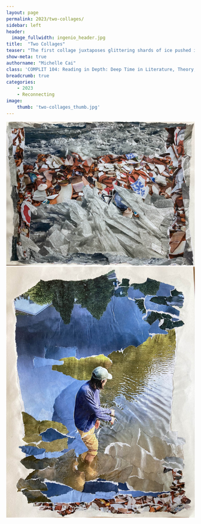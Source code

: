 ```yaml
---
layout: page
permalink: 2023/two-collages/
sidebar: left
header:
  image_fullwidth: ingenio_header.jpg
title:  "Two Collages"
teaser: "​​The first collage juxtaposes glittering shards of ice pushed into peaks against each other by wind and waves from the frozen surface of Lake Michigan, and the shards of terracotta ceramic vessels in a pile of broken discards saved for mosaic or landfill, highlighting the opposed and shared temporalities between these two materials. The second collage brings together thunderstorm clouds and the reflection of blue sky in a creek, blending two contrasting elements of a summer weather cycle I experienced growing up outside of Chicago to stretch out one breezy afternoon moment."
show-meta: true
authorname: "Michelle Cai"
class: 'COMPLIT 104: Reading in Depth: Deep Time in Literature, Theory, and the Visual Arts'
breadcrumb: true
categories:
    - 2023
    - Reconnecting
image:
    thumb: 'two-collages_thumb.jpg'
---
```


<img src="/images/collage1.jpg" />

<img src="/images/collage2.jpg" />